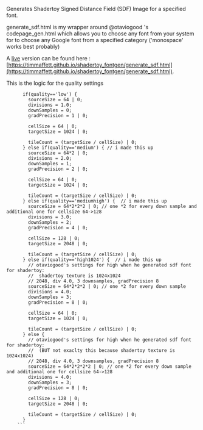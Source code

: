 Generates Shadertoy Signed Distance Field (SDF) Image for a specified font.

generate_sdf.html is my wrapper around @otaviogood 's codepage_gen.html which allows you to choose any font from your system for to choose any Google font from a specified category ('monospace' works best probably)

A [live](https://timmaffett.github.io/shadertoy_fontgen/generate_sdf.html) version can be found here : [https://timmaffett.github.io/shadertoy_fontgen/generate_sdf.html](https://timmaffett.github.io/shadertoy_fontgen/generate_sdf.html).


This is the logic for the quality settings
```
      if(quality=='low') {
        sourceSize = 64 | 0;
        divisions = 1.0;
        downSamples = 0;
        gradPrecision = 1 | 0;

        cellSize = 64 | 0;
        targetSize = 1024 | 0;

        tileCount = (targetSize / cellSize) | 0;
      } else if(quality=='medium') { // i made this up
        sourceSize = 64*2 | 0;
        divisions = 2.0;
        downSamples = 1;
        gradPrecision = 2 | 0;

        cellSize = 64 | 0;
        targetSize = 1024 | 0;

        tileCount = (targetSize / cellSize) | 0;
      } else if(quality=='mediumhigh') {  // i made this up
        sourceSize = 64*2*2*2 | 0; // one *2 for every down sample and additional one for cellsize 64->128
        divisions = 3.0;
        downSamples = 2;
        gradPrecision = 4 | 0;

        cellSize = 128 | 0;
        targetSize = 2048 | 0;

        tileCount = (targetSize / cellSize) | 0;
      } else if(quality=='high1024') {  // i made this up
        // otaviogood's settings for high when he generated sdf font for shadertoy:
        //  shadertoy texture is 1024x1024
        // 2048, div 4.0, 3 downsamples, gradPrecision 8
        sourceSize = 64*2*2*2 | 0; // one *2 for every down sample
        divisions = 4.0;
        downSamples = 3;
        gradPrecision = 8 | 0;

        cellSize = 64 | 0;
        targetSize = 1024 | 0;

        tileCount = (targetSize / cellSize) | 0;
      } else {
        // otaviogood's settings for high when he generated sdf font for shadertoy:
        //  (BUT not exaclty this because shadertoy texture is 1024x1024)
        // 2048, div 4.0, 3 downsamples, gradPrecision 8
        sourceSize = 64*2*2*2*2 | 0; // one *2 for every down sample and additional one for cellsize 64->128
        divisions = 4.0;
        downSamples = 3;
        gradPrecision = 8 | 0;

        cellSize = 128 | 0;
        targetSize = 2048 | 0;

        tileCount = (targetSize / cellSize) | 0;
      }
    ```
